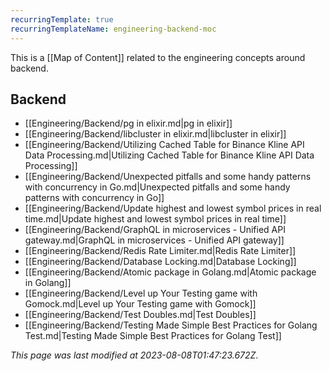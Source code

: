 ```yaml
---
recurringTemplate: true
recurringTemplateName: engineering-backend-moc
---
```


This is a [[Map of Content]] related to the engineering concepts around backend.

## Backend

- [[Engineering/Backend/pg in elixir.md|pg in elixir]]
- [[Engineering/Backend/libcluster in elixir.md|libcluster in elixir]]
- [[Engineering/Backend/Utilizing Cached Table for Binance Kline API Data Processing.md|Utilizing Cached Table for Binance Kline API Data Processing]]
- [[Engineering/Backend/Unexpected pitfalls and some handy patterns with concurrency in Go.md|Unexpected pitfalls and some handy patterns with concurrency in Go]]
- [[Engineering/Backend/Update highest and lowest symbol prices in real time.md|Update highest and lowest symbol prices in real time]]
- [[Engineering/Backend/GraphQL in microservices - Unified API gateway.md|GraphQL in microservices - Unified API gateway]]
- [[Engineering/Backend/Redis Rate Limiter.md|Redis Rate Limiter]]
- [[Engineering/Backend/Database Locking.md|Database Locking]]
- [[Engineering/Backend/Atomic package in Golang.md|Atomic package in Golang]]
- [[Engineering/Backend/Level up Your Testing game with Gomock.md|Level up Your Testing game with Gomock]]
- [[Engineering/Backend/Test Doubles.md|Test Doubles]]
- [[Engineering/Backend/Testing Made Simple Best Practices for Golang Test.md|Testing Made Simple Best Practices for Golang Test]]


*This page was last modified at 2023-08-08T01:47:23.672Z*.

